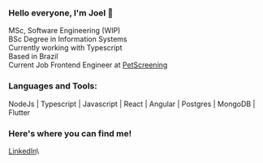 ### Hello everyone, I'm Joel 👋

MSc, Software Engineering (WIP) \
BSc Degree in Information Systems \
Currently working with Typescript\
Based in Brazil\
Current Job Frontend Engineer at [PetScreening](https://www.petscreening.com/)

### Languages and Tools:
NodeJs | Typescript | Javascript | React | Angular | Postgres | MongoDB | Flutter 


### Here's where you can find me!
[LinkedIn](https://www.linkedin.com/in/joelsantosjunior/)\
